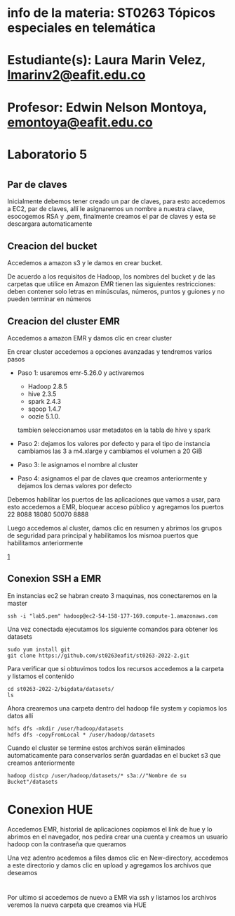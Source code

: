 # info de la materia: ST0263 Tópicos especiales en telemática
#
# Estudiante(s): Laura Marin Velez, lmarinv2@eafit.edu.co
#
# Profesor: Edwin Nelson Montoya, emontoya@eafit.edu.co
#
#
# Laboratorio 5
#
## Par de claves

Inicialmente debemos tener creado un par de claves, para esto accedemos a EC2, par de claves, allí le asignaremos un nombre a nuestra clave, esocogemos RSA y .pem, finalmente creamos el par de claves y esta se descargara automaticamente

## Creacion del bucket

Accedemos a amazon s3 y le damos en crear bucket.

De acuerdo a los requisitos de Hadoop, los nombres del bucket y de las carpetas que utilice en Amazon EMR tienen las siguientes restricciones: deben contener solo letras en minúsculas, números, puntos y guiones y no pueden terminar en números 

## Creacion del cluster EMR

Accedemos a amazon EMR y damos clic en crear cluster

En crear cluster accedemos a opciones avanzadas y tendremos varios pasos
* Paso 1: usaremos emr-5.26.0 y activaremos 
    - Hadoop 2.8.5 
    - hive 2.3.5 
    - spark 2.4.3 
    - sqoop 1.4.7 
    - oozie 5.1.0. 

    tambien seleccionamos usar metadatos en la tabla de hive y spark

* Paso 2: dejamos los valores por defecto y para el tipo de instancia cambiamos las 3 a m4.xlarge y cambiamos el volumen a 20 GiB

* Paso 3: le asignamos el nombre al cluster

* Paso 4: asignamos el par de claves que creamos anteriormente y dejamos los demas valores por defecto 

Debemos habilitar los puertos de las aplicaciones que vamos a usar, para esto accedemos a EMR, bloquear acceso público y agregamos los puertos
22
8088
18080
50070
8888

Luego accedemos al cluster, damos clic en resumen y abrimos los grupos de seguridad para principal y habilitamos los mismoa puertos que habilitamos anteriormente

[1](eviencia/1.png)

## Conexion SSH a EMR

En instancias ec2 se habran creato 3 maquinas, nos conectaremos en la master

```
ssh -i "lab5.pem" hadoop@ec2-54-158-177-169.compute-1.amazonaws.com
```
Una vez conectada ejecutamos los siguiente comandos para obtener los datasets

```
sudo yum install git
git clone https://github.com/st0263eafit/st0263-2022-2.git
```
Para verificar que si obtuvimos todos los recursos accedemos a la carpeta y listamos el contenido

```
cd st0263-2022-2/bigdata/datasets/
ls
```
Ahora crearemos una carpeta dentro del hadoop file system y copiamos los datos allí

```
hdfs dfs -mkdir /user/hadoop/datasets
hdfs dfs -copyFromLocal * /user/hadoop/datasets
```

Cuando el cluster se termine estos archivos serán eliminados automaticamente para conservarlos serán guardadas en el bucket s3 que creamos anteriormente

```
hadoop distcp /user/hadoop/datasets/* s3a://"Nombre de su Bucket"/datasets
```

# Conexion HUE

Accedemos  EMR, historial de aplicaciones copiamos el link de hue y lo abrimos en el navegador, nos pedira crear una cuenta y creamos un usuario hadoop con la contraseña que queramos 

Una vez adentro acedemos a files damos clic en New-directory, accedemos a este directorio y damos clic en upload y agregamos los archivos que deseamos

#

Por ultimo si accedemos de nuevo a EMR via ssh y listamos los archivos veremos la nueva carpeta que creamos via HUE

